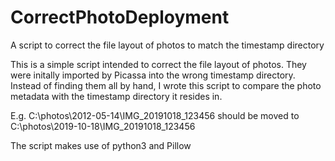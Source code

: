# CorrectPhotoDeployment
A script to correct the file layout of photos to match the timestamp directory

This is a simple script intended to correct the file layout of photos.  They were initally imported by Picassa into the wrong timestamp directory.  Instead of finding them all by hand, I wrote this script to compare the photo metadata with the timestamp directory it resides in.

E.g.  C:\\photos\\2012-05-14\\IMG_20191018_123456 should be moved to C:\\photos\\2019-10-18\\IMG_20191018_123456

The script makes use of python3 and Pillow